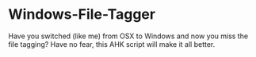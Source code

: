 # Windows-File-Tagger
Have you switched (like me) from OSX to Windows and now you miss the file tagging?  Have no fear, this AHK script will make it all better.
